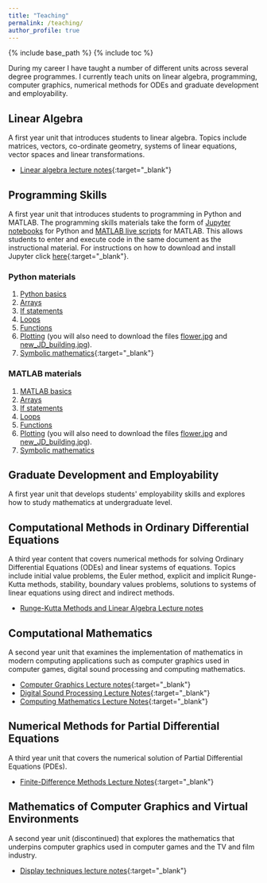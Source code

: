 ```yaml
---
title: "Teaching"
permalink: /teaching/
author_profile: true
---
```


{% include base_path %}
{% include toc %}

During my career I have taught a number of different units across several degree programmes. I currently teach units on linear algebra, programming, computer graphics, numerical methods for ODEs and graduate development and employability.

## Linear Algebra

A first year unit that introduces students to linear algebra. Topics include matrices, vectors, co-ordinate geometry, systems of linear equations, vector spaces and linear transformations.

- [Linear algebra lecture notes](https://jonshiach.github.io/LA-book){:target="_blank"}

## Programming Skills

A first year unit that introduces students to programming in Python and MATLAB. The programming skills materials take the form of [Jupyter notebooks](https://jupyter.org/) for Python and [MATLAB live scripts](https://uk.mathworks.com/help/matlab/live-scripts-and-functions.html) for MATLAB. This allows students to enter and execute code in the same document as the instructional material. For instructions on how to download and install Jupyter click [here](/jupyter-notebook){:target="_blank"}.

### Python materials

1. [Python basics](/files/Python_materials/1_python_basics.ipynb)
2. [Arrays](/files/Python_materials/2_arrays.ipynb)
3. [If statements](/files/Python_materials/3_if_statements.ipynb)
4. [Loops](/files/Python_materials/4_loops.ipynb)
5. [Functions](/files/Python_materials/5_functions.ipynb)
6. [Plotting](/files/Python_materials/6_plotting.ipynb) (you will also need to download the files <a href="/files/Python_materials/flower.jpg" download target="_blank">flower.jpg</a> and  <a href="/files/Python_materials/new_JD_building.jpg" download target="_blank">new_JD_building.jpg</a>).
7. [Symbolic mathematics](/files/Python_materials/7_symbolic_mathematics.ipynb){:target="_blank"}

### MATLAB materials

1. [MATLAB basics](/files/MATLAB_materials/M1_matlab_basics.mlx)
2. [Arrays](/files/MATLAB_materials/M2_arrays.mlx)
3. [If statements](/files/MATLAB_materials/M3_if_statements.mlx)
4. [Loops](/files/MATLAB_materials/M4_loops.mlx)
5. [Functions](/files/MATLAB_materials/M5_functions.mlx)
6. [Plotting](/files/MATLAB_materials/M6_plotting.mlx) (you will also need to download the files <a href="/files/Python_materials/flower.jpg" download target="_blank">flower.jpg</a> and  <a href="/files/Python_materials/new_JD_building.jpg" download target="_blank">new_JD_building.jpg</a>).
7. [Symbolic mathematics](/files/MATLAB_materials/M7_symbolic_mathematics.mlx)

## Graduate Development and Employability

A first year unit that develops students' employability skills and explores how to study mathematics at undergraduate level.


## Computational Methods in Ordinary Differential Equations

A third year content that covers numerical methods for solving Ordinary Differential Equations (ODEs) and linear systems of equations. Topics include initial value problems, the Euler method, explicit and implicit Runge-Kutta methods, stability, boundary values problems, solutions to systems of linear equations using direct and indirect methods.

- <a href="https://jonshiach.github.io/ODEs-book/" target="_blank">Runge-Kutta Methods and Linear Algebra Lecture notes</a>

## Computational Mathematics

A second year unit that examines the implementation of mathematics in modern computing applications such as computer graphics used in computer games, digital sound processing and computing mathematics.

- [Computer Graphics Lecture notes](/files/notes/graphics_notes.pdf){:target="_blank"}
- [Digital Sound Processing Lecture Notes](/files/notes/sound_processing_notes.pdf){:target="_blank"}
- [Computing Mathematics Lecture Notes](/files/notes/computing_maths_notes.pdf){:target="_blank"}

## Numerical Methods for Partial Differential Equations

A third year unit that covers the numerical solution of Partial Differential Equations (PDEs).

- [Finite-Difference Methods Lecture Notes](/files/notes/finite_difference_methods_notes.pdf){:target="_blank"}

## Mathematics of Computer Graphics and Virtual Environments

A second year unit (discontinued) that explores the mathematics that underpins computer graphics used in computer games and the TV and film industry.

- [Display techniques lecture notes](/files/notes/display_techniques.pdf){:target="_blank"}